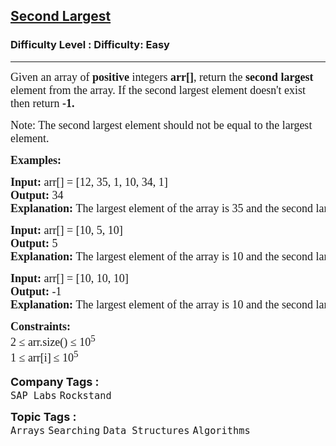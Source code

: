 <h2><a href="https://www.geeksforgeeks.org/problems/second-largest3735/1?page=1&sortBy=submissions">Second Largest</a></h2><h3>Difficulty Level : Difficulty: Easy</h3><hr><div class="problems_problem_content__Xm_eO"><p style="font-family: &quot;ADLaM Display&quot;, Nunito;"><span style="font-size: 18px; font-family: &quot;ADLaM Display&quot;, Nunito;">Given an array of <strong style="font-family: &quot;ADLaM Display&quot;, &quot;Source Sans 3&quot;;">positive</strong> integers <strong style="font-family: &quot;ADLaM Display&quot;, &quot;Source Sans 3&quot;;">arr[]</strong>, return the <strong style="font-family: &quot;ADLaM Display&quot;, &quot;Source Sans 3&quot;;">second largest</strong> element from the array. </span><span style="font-size: 18px; font-family: &quot;ADLaM Display&quot;, Nunito;">If the second largest element doesn't exist then return <strong style="font-family: &quot;ADLaM Display&quot;, &quot;Source Sans 3&quot;;">-1.</strong></span></p>
<p style="font-family: &quot;ADLaM Display&quot;, Nunito;"><span style="font-size: 18px; font-family: &quot;ADLaM Display&quot;, Nunito;">Note: The second largest element should not be equal to the largest element.</span></p>
<p style="font-family: &quot;ADLaM Display&quot;, Nunito;"><span style="font-size: 18px; font-family: &quot;ADLaM Display&quot;, Nunito;"><strong style="font-family: &quot;ADLaM Display&quot;, &quot;Source Sans 3&quot;;">Examples:</strong></span></p>
<pre style="font-family: &quot;ADLaM Display&quot;, Nunito;"><span style="font-size: 18px; font-family: &quot;ADLaM Display&quot;, Nunito;"><strong style="font-family: &quot;ADLaM Display&quot;, &quot;Source Sans 3&quot;;">Input:</strong> arr[] = [12, 35, 1, 10, 34, 1]
<strong style="font-family: &quot;ADLaM Display&quot;, &quot;Source Sans 3&quot;;">Output:</strong> 34
<strong style="font-family: &quot;ADLaM Display&quot;, &quot;Source Sans 3&quot;;">Explanation: </strong>The largest element of the array is 35 and the second largest element is 34.</span></pre>
<pre style="font-family: &quot;ADLaM Display&quot;, Nunito;"><span style="font-size: 18px; font-family: &quot;ADLaM Display&quot;, Nunito;"><strong style="font-family: &quot;ADLaM Display&quot;, &quot;Source Sans 3&quot;;">Input:</strong> arr[] = [10, 5, 10]
<strong style="font-family: &quot;ADLaM Display&quot;, &quot;Source Sans 3&quot;;">Output:</strong> 5
<strong style="font-family: &quot;ADLaM Display&quot;, &quot;Source Sans 3&quot;;">Explanation: </strong>The largest element of the array is 10 and the second largest element is 5.</span></pre>
<pre style="font-family: &quot;ADLaM Display&quot;, Nunito;"><span style="font-size: 18px; font-family: &quot;ADLaM Display&quot;, Nunito;"><strong style="font-family: &quot;ADLaM Display&quot;, &quot;Source Sans 3&quot;;">Input:</strong> arr[] = [10, 10, 10]
<strong style="font-family: &quot;ADLaM Display&quot;, &quot;Source Sans 3&quot;;">Output:</strong> -1
<strong style="font-family: &quot;ADLaM Display&quot;, &quot;Source Sans 3&quot;;">Explanation: </strong>The largest element of the array is 10 and the second largest element does not exist.</span></pre>
<p style="font-family: &quot;ADLaM Display&quot;, Nunito;"><span style="font-size: 18px; font-family: &quot;ADLaM Display&quot;, Nunito;"><strong style="font-family: &quot;ADLaM Display&quot;, &quot;Source Sans 3&quot;;">Constraints:</strong><br style="font-family: &quot;ADLaM Display&quot;, Nunito;">2 ≤ arr.size() ≤ 10<sup style="font-family: &quot;ADLaM Display&quot;, Nunito;">5</sup><br style="font-family: &quot;ADLaM Display&quot;, Nunito;">1 ≤ arr[i]<sub style="font-family: &quot;ADLaM Display&quot;, Nunito;">&nbsp;</sub>≤ 10<sup style="font-family: &quot;ADLaM Display&quot;, Nunito;">5</sup></span></p></div><p><span style=font-size:18px><strong>Company Tags : </strong><br><code>SAP Labs</code>&nbsp;<code>Rockstand</code>&nbsp;<br><p><span style=font-size:18px><strong>Topic Tags : </strong><br><code>Arrays</code>&nbsp;<code>Searching</code>&nbsp;<code>Data Structures</code>&nbsp;<code>Algorithms</code>&nbsp;